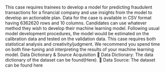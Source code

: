 

This case requires trainees to develop a model for predicting fraudulent transactions for a 
financial company and use insights from the model to develop an actionable plan. Data for the 
case is available in CSV format having 6362620 rows and 10 columns.
Candidates can use whatever method they wish to develop their machine learning model. 
Following usual model development procedures, the model would be estimated on the 
calibration data and tested on the validation data. This case requires both statistical analysis and 
creativity/judgment. We recommend you spend time on both fine-tuning and interpreting the 
results of your machine learning model.
Data Dictionary & Source Acquisition
 Data Dictionary: The data dictionary of the dataset can be found(Here).
 Data Source: The dataset can be found here
